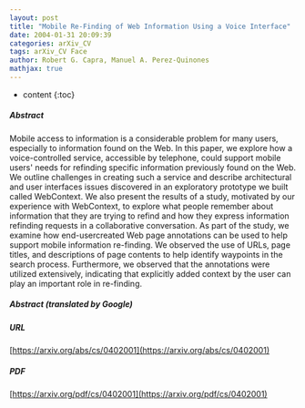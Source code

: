 ```yaml
---
layout: post
title: "Mobile Re-Finding of Web Information Using a Voice Interface"
date: 2004-01-31 20:09:39
categories: arXiv_CV
tags: arXiv_CV Face
author: Robert G. Capra, Manuel A. Perez-Quinones
mathjax: true
---
```


* content
{:toc}

##### Abstract
Mobile access to information is a considerable problem for many users, especially to information found on the Web. In this paper, we explore how a voice-controlled service, accessible by telephone, could support mobile users' needs for refinding specific information previously found on the Web. We outline challenges in creating such a service and describe architectural and user interfaces issues discovered in an exploratory prototype we built called WebContext. We also present the results of a study, motivated by our experience with WebContext, to explore what people remember about information that they are trying to refind and how they express information refinding requests in a collaborative conversation. As part of the study, we examine how end-usercreated Web page annotations can be used to help support mobile information re-finding. We observed the use of URLs, page titles, and descriptions of page contents to help identify waypoints in the search process. Furthermore, we observed that the annotations were utilized extensively, indicating that explicitly added context by the user can play an important role in re-finding.

##### Abstract (translated by Google)


##### URL
[https://arxiv.org/abs/cs/0402001](https://arxiv.org/abs/cs/0402001)

##### PDF
[https://arxiv.org/pdf/cs/0402001](https://arxiv.org/pdf/cs/0402001)

